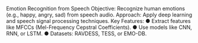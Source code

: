 Emotion Recognition from Speech 
Objective: Recognize human emotions (e.g., happy, angry, sad) from speech audio. 
Approach: Apply deep learning and speech signal processing techniques. 
Key Features: 
● Extract features like MFCCs (Mel-Frequency Cepstral Coefficients). 
● Use models like CNN, RNN, or LSTM. 
● Datasets: RAVDESS, TESS, or EMO-DB. 
